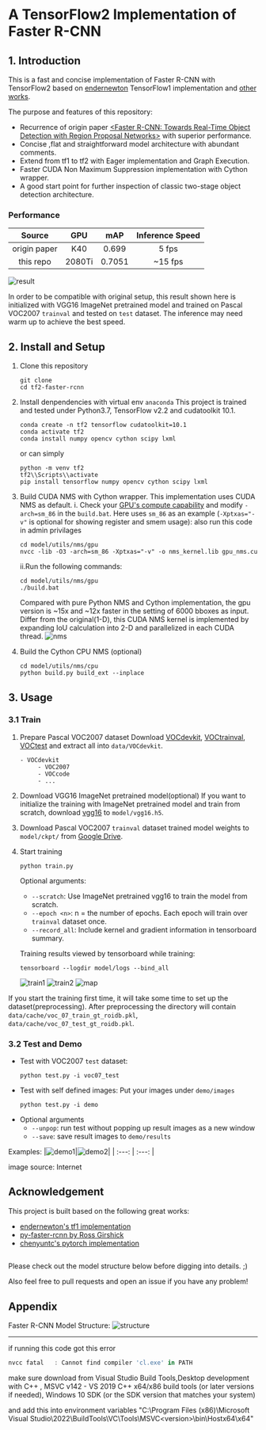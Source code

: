 # A TensorFlow2 Implementation of Faster R-CNN

## 1. Introduction

This is a fast and concise implementation of Faster R-CNN with TensorFlow2 based on [endernewton](https://github.com/endernewton/tf-faster-rcnn) TensorFlow1 implementation and [other works](#acknowledgement).

The purpose and features of this repository:

- Recurrence of origin paper [\<Faster R-CNN: Towards Real-Time Object Detection with Region Proposal Networks\>](https://arxiv.org/abs/1506.01497) with superior performance.
- Concise ,flat and straightforward model architecture with abundant comments.
- Extend from tf1 to tf2 with Eager implementation and Graph Execution.
- Faster CUDA Non Maximum Suppression implementation with Cython wrapper.
- A good start point for further inspection of classic two-stage object detection architecture.

### Performance

| Source | GPU | mAP | Inference Speed |
| :---: | :---: |  :---: |  :---: |
| origin paper | K40 | 0.699 | 5 fps |
| this repo | 2080Ti | 0.7051 | ~15 fps |

![result](imgs/result.jpg)

In order to be compatible with original setup, this result shown here is initialized with VGG16 ImageNet pretrained model and trained on Pascal VOC2007 `trainval` and tested on `test` dataset. The inference may need warm up to achieve the best speed.

## 2. Install and Setup

1. Clone this repository
   ```shell
   git clone 
   cd tf2-faster-rcnn
   ```
2. Install denpendencies with virtual env `anaconda`
   This project is trained and tested under Python3.7, TensorFlow v2.2 and cudatoolkit 10.1.
   ```shell
   conda create -n tf2 tensorflow cudatoolkit=10.1 
   conda activate tf2
   conda install numpy opencv cython scipy lxml
   ```

   or can simply
   ```shell
   python -m venv tf2
   tf2\\Scripts\\activate
   pip install tensorflow numpy opencv cython scipy lxml
   ```
3. Build CUDA NMS with Cython wrapper. This implementation uses CUDA NMS as default.
   i. Check your [GPU's compute capability](https://developer.nvidia.com/cuda-gpus) and modify `-arch=sm_86` in the `build.bat`.
   Here uses `sm_86` as an example (`-Xptxas="-v"` is optional for showing register and smem usage):
   also run this code in admin privilages
   ```shell
   cd model/utils/nms/gpu
   nvcc -lib -O3 -arch=sm_86 -Xptxas="-v" -o nms_kernel.lib gpu_nms.cu
   ```
   ii.Run the following commands: 
   ```shell
   cd model/utils/nms/gpu
   ./build.bat
   ```
   Compared with pure Python NMS and Cython implementation, the gpu version is ~15x and ~12x faster in the setting of 6000 bboxes as input. Differ from the original(1-D), this CUDA NMS kernel is implemented by expanding IoU calculation into 2-D and parallelized in each CUDA thread.
   ![nms](imgs/nms.jpg)
   
4. Build the Cython CPU NMS (optional)
   ```shell
   cd model/utils/nms/cpu
   python build.py build_ext --inplace
   ```

## 3. Usage

### 3.1 Train

1. Prepare Pascal VOC2007 dataset
   Download [VOCdevkit](http://host.robots.ox.ac.uk/pascal/VOC/voc2007/VOCdevkit_08-Jun-2007.tar), [VOCtrainval](http://host.robots.ox.ac.uk/pascal/VOC/voc2007/VOCtrainval_06-Nov-2007.tar), [VOCtest](http://host.robots.ox.ac.uk/pascal/VOC/voc2007/VOCtest_06-Nov-2007.tar) and extract all into `data/VOCdevkit`.
   ```code
   - VOCdevkit
        - VOC2007
        - VOCcode
        - ...
   ```
2. Download VGG16 ImageNet pretrained model(optional)
   If you want to initialize the training with ImageNet pretrained model and train from scratch, download [vgg16](https://storage.googleapis.com/tensorflow/keras-applications/vgg16/vgg16_weights_tf_dim_ordering_tf_kernels.h5) to `model/vgg16.h5`.
3. Download Pascal VOC2007 `trainval` dataset trained model weights to `model/ckpt/` from [Google Drive](https://drive.google.com/file/d/1hdTi7MMTSqWPrEfXr0UUifrSZTEf1iO2/view?usp=sharing).
4. Start training
   ```shell
   python train.py 
   ```
   Optional arguments:
   - `--scratch`: Use ImageNet pretrained vgg16 to train the model from scratch.
   - `--epoch <n>`: n = the number of epochs. Each epoch will train over `trainval` dataset once.
   - `--record_all`: Include kernel and gradient information in tensorboard summary.
   
   Training results viewed by tensorboard while training:
   ```shell
   tensorboard --logdir model/logs --bind_all
   ```
   ![train1](imgs/train1.jpg)
   ![train2](imgs/train2.jpg) ![map](imgs/map.jpg)

If you start the training first time, it will take some time to set up the dataset(preprocessing). After preprocessing the directory will contain `data/cache/voc_07_train_gt_roidb.pkl`, `data/cache/voc_07_test_gt_roidb.pkl`.

### 3.2 Test and Demo
- Test with VOC2007 `test` dataset:
    ```shell
    python test.py -i voc07_test
    ```
- Test with self defined images:
  Put your images under `demo/images`
  ```shell
  python test.py -i demo
  ```
- Optional arguments
  - `--unpop`: run test without popping up result images as a new window
  - `--save`: save result images to `demo/results`


Examples:
|![demo1](demo/results/result_group-lot-people-having-tasty.jpg)|![demo2](demo/results/result_on-the-street-3.jpg)|
| :---: | :---: |

image source: Internet

## Acknowledgement

This project is built based on the following great works:
- [endernewton's tf1 implementation](https://github.com/endernewton/tf-faster-rcnn)
- [py-faster-rcnn by Ross Girshick](https://github.com/rbgirshick/py-faster-rcnn)
- [chenyuntc's pytorch implementation](https://github.com/chenyuntc/simple-faster-rcnn-pytorch)

## 

Please check out the model structure below before digging into details. ;)

Also feel free to pull requests and open an issue if you have any problem!

## Appendix
Faster R-CNN Model Structure:
![structure](imgs/structure.jpg)


----


if running this code got this error
```powershell
nvcc fatal   : Cannot find compiler 'cl.exe' in PATH
```

make sure download from Visual Studio Build Tools,Desktop development with C++ , MSVC v142 - VS 2019 C++ x64/x86 build tools (or later versions if needed), Windows 10 SDK (or the SDK version that matches your system)

and add this into environment variables "C:\Program Files (x86)\Microsoft Visual Studio\2022\BuildTools\VC\Tools\MSVC\<version>\bin\Hostx64\x64"

